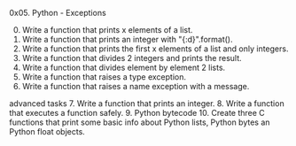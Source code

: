 0x05. Python - Exceptions

0. Write a function that prints x elements of a list.
1. Write a function that prints an integer with "{:d}".format().
2. Write a function that prints the first x elements of a list and only integers.
3. Write a function that divides 2 integers and prints the result.
4. Write a function that divides element by element 2 lists.
5. Write a function that raises a type exception.
6. Write a function that raises a name exception with a message.

advanced tasks
7. Write a function that prints an integer.
8. Write a function that executes a function safely.
9. Python bytecode
10. Create three C functions that print some basic info about Python lists, Python bytes an Python float objects.



